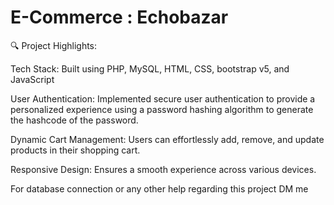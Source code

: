 # E-Commerce : Echobazar

🔍 Project Highlights:

Tech Stack: Built using PHP, MySQL, HTML, CSS, bootstrap v5, and JavaScript

User Authentication: Implemented secure user authentication to provide a personalized experience using a password hashing algorithm to generate the hashcode of the password.

Dynamic Cart Management: Users can effortlessly add, remove, and update products in their shopping cart.

Responsive Design: Ensures a smooth experience across various devices.

For database connection or any other help regarding this project DM me 



